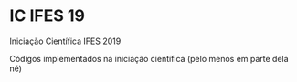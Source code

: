 # IC IFES 19
Iniciação Científica IFES 2019

Códigos implementados na iniciação científica (pelo menos em parte dela né)
